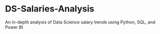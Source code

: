 # DS-Salaries-Analysis
An in-depth analysis of Data Science salary trends using Python, SQL, and Power BI
